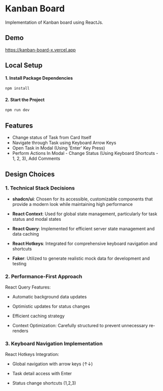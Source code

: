 
# Kanban Board
Implementation of Kanban board using ReactJs.

## Demo

https://kanban-board-x.vercel.app

## Local Setup

#### 1. Install Package Dependencies
```bash
npm install
```

#### 2. Start the Project
```bash
npm run dev
```



## Features

- Change status of Task from Card Itself
- Navigate through Task using Keyboard Arrow Keys
- Open Task in Modal (Using 'Enter' Key Press)
- Perform Actions In Modal - Change Status (Using Keyboard Shortcuts - 1, 2, 3), Add Comments


## Design Choices

### 1. Technical Stack Decisions

* **shadcn/ui**: Chosen for its accessible, customizable components that provide a modern look while maintaining high performance

* **React Context**: Used for global state management, particularly for task status and modal states

* **React Query**: Implemented for efficient server state management and data caching

* **React Hotkeys**: Integrated for comprehensive keyboard navigation and shortcuts

* **Faker**: Utilized to generate realistic mock data for development and testing

### 2. Performance-First Approach

React Query Features:

- Automatic background data updates

- Optimistic updates for status changes

- Efficient caching strategy


- Context Optimization: Carefully structured to prevent unnecessary re-renders

### 3. Keyboard Navigation Implementation

React Hotkeys Integration:

- Global navigation with arrow keys (↑↓)

- Task detail access with Enter
- Status change shortcuts (1,2,3)
